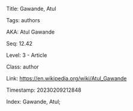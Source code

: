 Title:  Gawande, Atul

Tags:   authors

AKA:    Atul Gawande

Seq:    12.42

Level:  3 - Article

Class:  author

Link:   https://en.wikipedia.org/wiki/Atul_Gawande

Timestamp: 20230209212848

Index:  Gawande, Atul; 
